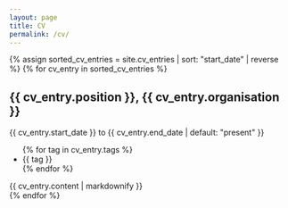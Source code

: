 ```yaml
---
layout: page
title: CV
permalink: /cv/
---
```


**[<i class="fab fa-linkedin-in"></i>](https://www.linkedin.com/in/rngardiner)**

{% assign sorted_cv_entries = site.cv_entries | sort: "start_date" | reverse %}
{% for cv_entry in sorted_cv_entries %}
<article class="post">
    <h1>{{ cv_entry.position }}, {{ cv_entry.organisation }}</h1>
    <div class="post-info">
        <time datetime="{{ cv_entry.start_date }}">{{ cv_entry.start_date }}</time> to <time datetime="{{ cv_entry.end_date }}">{{ cv_entry.end_date | default: "present" }}</time>
        <ul class="post-tags">
            {% for tag in cv_entry.tags %}
            <li>{{ tag }}</li>
            {% endfor %}
        </ul>
    </div>
    {{ cv_entry.content | markdownify }}
</article>
{% endfor %}